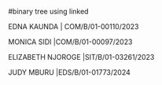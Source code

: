 #binary tree using linked 

EDNA KAUNDA | COM/B/01-00110/2023

MONICA SIDI |COM/B/01-00097/2023 

ELIZABETH NJOROGE |SIT/B/01-03261/2023

JUDY MBURU |EDS/B/01-01773/2024